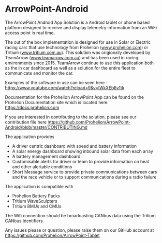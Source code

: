 # ArrowPoint-Android
The ArrowPoint Android App Solution is a Android tablet or phone based platform designed to receive and display telemetry information from an WiFi access point in real time.

The out of the box implementation is designed for use in Solar or Electric racing cars that use technology from 
Prohelion (www.prohelion.com) or Tritium (www.tritium.com.au).  This solution was origionally developed by TeamArrow (www.teamarrow.com.au)
and has been used in racing environments since 2015.  TeamArrow continue to use this application both as the in car dashboard as well as a solution for the entire fleet to communicate and monitor the car.

Examples of the software in use can be seen here - https://www.youtube.com/watch?reload=9&v=lWkXEb8v1tk

Documentation for the Prohelion ArrowPoint App can be found on the Prohelion Documentation site which is located here
https://docs.prohelion.com

If you are interested in contributing to the solution, please see our contribution file here
https://github.com/Prohelion/ArrowPoint-Android/blob/master/CONTRIBUTING.md

The application provides

- A driver centric dashboard with speed and battery information
- A solar energy dashboard showing inbound solar data from each array
- A battery management dashboard
- Customisable alerts for driver or team to provide information on heat and other alertable conditions
- Short Message service to provide private communications between cars and the race vehicle or to support communications during a radio failure

The application is compatible with
 
- Prohelion Battery Packs
- Tritium WaveSculpters
- Tritium BMUs and CMUs

The Wifi connection should be broadcasting CANbus data using the Tritium CANbus identifiers.

Any issues please or question, please raise them on our GitHub account at https://github.com/Prohelion/ArrowPoint-Tablet
